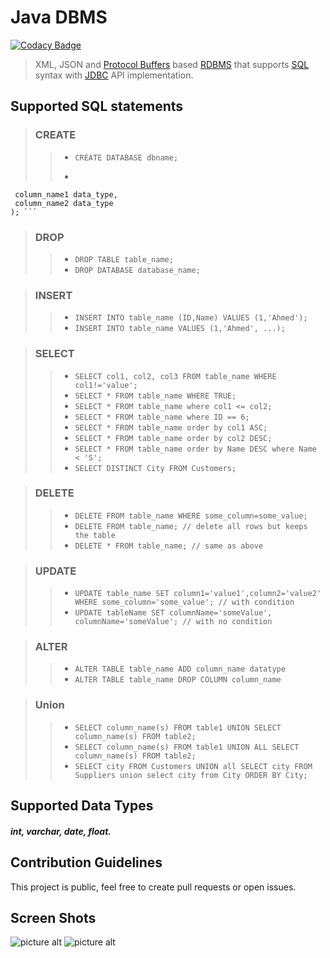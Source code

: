 # Java DBMS
[![Codacy Badge](https://api.codacy.com/project/badge/Grade/db90bf05197e4a8dbd537b5b2e081e62)](https://www.codacy.com/app/yakout/DBMS?utm_source=github.com&utm_medium=referral&utm_content=yakout/DBMS&utm_campaign=badger)

> XML, JSON and [Protocol Buffers](https://developers.google.com/protocol-buffers/) based [RDBMS](https://en.wikipedia.org/wiki/Relational_database_management_system) that supports [SQL](https://en.wikipedia.org/wiki/SQL) syntax with [JDBC](https://en.wikipedia.org/wiki/Java_Database_Connectivity) API implementation.

## Supported SQL statements ##
> ### CREATE
>> - ``` CREATE DATABASE dbname; ```
>> - ``` CREATE TABLE table_name (
     column_name1 data_type,
     column_name2 data_type
    ); ```

> ### DROP
>> - ``` DROP TABLE table_name; ```
>> - ``` DROP DATABASE database_name; ```

> ### INSERT
>> - ``` INSERT INTO table_name (ID,Name) VALUES (1,'Ahmed'); ```
>> - ``` INSERT INTO table_name VALUES (1,'Ahmed', ...); ```

> ### SELECT
>> - ``` SELECT col1, col2, col3 FROM table_name WHERE col1!='value'; ```
>> - ```SELECT * FROM table_name WHERE TRUE; ```
>> - ```SELECT * FROM table_name where col1 <= col2;```
>> - ```SELECT * FROM table_name where ID == 6;```
>> - ```SELECT * FROM table_name order by col1 ASC;```
>> - ```SELECT * FROM table_name order by col2 DESC;```
>> - ```SELECT * FROM table_name order by Name DESC where Name < 'S';```
>> - ```SELECT DISTINCT City FROM Customers;```

> ### DELETE
>> - ```DELETE FROM table_name WHERE some_column=some_value;```
>> - ```DELETE FROM table_name; // delete all rows but keeps the table```
>> - ```DELETE * FROM table_name; // same as above```

> ### UPDATE
>> - ```UPDATE table_name SET column1='value1',column2='value2' WHERE some_column='some_value'; // with condition```
>> - ```UPDATE tableName SET columnName='someValue', columnName='someValue'; // with no condition```

> ### ALTER
>> -  ```ALTER TABLE table_name ADD column_name datatype```
>> - ```ALTER TABLE table_name DROP COLUMN column_name```

> ### Union
>> - ```SELECT column_name(s) FROM table1 UNION SELECT column_name(s) FROM table2;```
>> - ```SELECT column_name(s) FROM table1 UNION ALL SELECT column_name(s) FROM table2;```
>> - ```SELECT city FROM Customers UNION all SELECT city FROM Suppliers union select city from City ORDER BY City;```


## Supported Data Types
##### int, varchar, date, float.

## Contribution Guidelines
This project is public, feel free to create pull requests or open issues.

## Screen Shots
![picture alt](https://github.com/yakout/DBMS/blob/master/screenshots/ScreenShot_1.png)
![picture alt](https://github.com/yakout/DBMS/blob/master/screenshots/ScreenShot_2.png)
